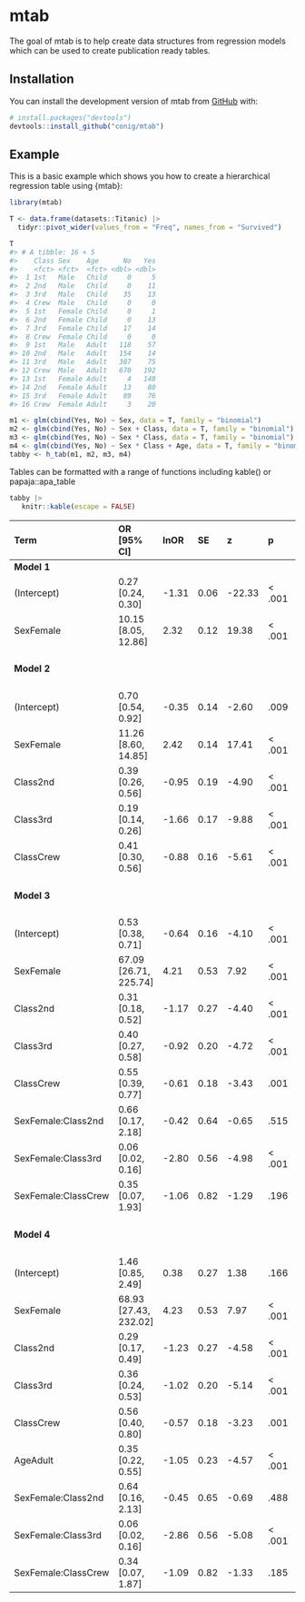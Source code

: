 
<!-- README.md is generated from README.Rmd. Please edit that file -->

# mtab

<!-- badges: start -->
<!-- badges: end -->

The goal of mtab is to help create data structures from regression
models which can be used to create publication ready tables.

## Installation

You can install the development version of mtab from
[GitHub](https://github.com/) with:

``` r
# install.packages("devtools")
devtools::install_github("conig/mtab")
```

## Example

This is a basic example which shows you how to create a hierarchical
regression table using {mtab}:

``` r
library(mtab)

T <- data.frame(datasets::Titanic) |> 
  tidyr::pivot_wider(values_from = "Freq", names_from = "Survived")

T
#> # A tibble: 16 × 5
#>    Class Sex    Age      No   Yes
#>    <fct> <fct>  <fct> <dbl> <dbl>
#>  1 1st   Male   Child     0     5
#>  2 2nd   Male   Child     0    11
#>  3 3rd   Male   Child    35    13
#>  4 Crew  Male   Child     0     0
#>  5 1st   Female Child     0     1
#>  6 2nd   Female Child     0    13
#>  7 3rd   Female Child    17    14
#>  8 Crew  Female Child     0     0
#>  9 1st   Male   Adult   118    57
#> 10 2nd   Male   Adult   154    14
#> 11 3rd   Male   Adult   387    75
#> 12 Crew  Male   Adult   670   192
#> 13 1st   Female Adult     4   140
#> 14 2nd   Female Adult    13    80
#> 15 3rd   Female Adult    89    76
#> 16 Crew  Female Adult     3    20

m1 <- glm(cbind(Yes, No) ~ Sex, data = T, family = "binomial")
m2 <- glm(cbind(Yes, No) ~ Sex + Class, data = T, family = "binomial")
m3 <- glm(cbind(Yes, No) ~ Sex * Class, data = T, family = "binomial")
m4 <- glm(cbind(Yes, No) ~ Sex * Class + Age, data = T, family = "binomial")
tabby <- h_tab(m1, m2, m3, m4)
```

Tables can be formatted with a range of functions including kable() or
papaja::apa_table

``` r
tabby |> 
   knitr::kable(escape = FALSE)
```

| Term                | OR \[95% CI\]           | lnOR  | SE   | z      | p       | Likelihood Ratio Test               |
|:--------------------|:------------------------|:------|:-----|:-------|:--------|:------------------------------------|
| **Model 1**         |                         |       |      |        |         |                                     |
| (Intercept)         | 0.27 \[0.24, 0.30\]     | -1.31 | 0.06 | -22.33 | \< .001 |                                     |
| SexFemale           | 10.15 \[8.05, 12.86\]   | 2.32  | 0.12 | 19.38  | \< .001 |                                     |
| **Model 2**         |                         |       |      |        |         | $\chi^2$(3) = 106.08, $p$ = \< .001 |
| (Intercept)         | 0.70 \[0.54, 0.92\]     | -0.35 | 0.14 | -2.60  | .009    |                                     |
| SexFemale           | 11.26 \[8.60, 14.85\]   | 2.42  | 0.14 | 17.41  | \< .001 |                                     |
| Class2nd            | 0.39 \[0.26, 0.56\]     | -0.95 | 0.19 | -4.90  | \< .001 |                                     |
| Class3rd            | 0.19 \[0.14, 0.26\]     | -1.66 | 0.17 | -9.88  | \< .001 |                                     |
| ClassCrew           | 0.41 \[0.30, 0.56\]     | -0.88 | 0.16 | -5.61  | \< .001 |                                     |
| **Model 3**         |                         |       |      |        |         | $\chi^2$(3) = 65.18, $p$ = \< .001  |
| (Intercept)         | 0.53 \[0.38, 0.71\]     | -0.64 | 0.16 | -4.10  | \< .001 |                                     |
| SexFemale           | 67.09 \[26.71, 225.74\] | 4.21  | 0.53 | 7.92   | \< .001 |                                     |
| Class2nd            | 0.31 \[0.18, 0.52\]     | -1.17 | 0.27 | -4.40  | \< .001 |                                     |
| Class3rd            | 0.40 \[0.27, 0.58\]     | -0.92 | 0.20 | -4.72  | \< .001 |                                     |
| ClassCrew           | 0.55 \[0.39, 0.77\]     | -0.61 | 0.18 | -3.43  | .001    |                                     |
| SexFemale:Class2nd  | 0.66 \[0.17, 2.18\]     | -0.42 | 0.64 | -0.65  | .515    |                                     |
| SexFemale:Class3rd  | 0.06 \[0.02, 0.16\]     | -2.80 | 0.56 | -4.98  | \< .001 |                                     |
| SexFemale:ClassCrew | 0.35 \[0.07, 1.93\]     | -1.06 | 0.82 | -1.29  | .196    |                                     |
| **Model 4**         |                         |       |      |        |         | $\chi^2$(1) = 20.34, $p$ = \< .001  |
| (Intercept)         | 1.46 \[0.85, 2.49\]     | 0.38  | 0.27 | 1.38   | .166    |                                     |
| SexFemale           | 68.93 \[27.43, 232.02\] | 4.23  | 0.53 | 7.97   | \< .001 |                                     |
| Class2nd            | 0.29 \[0.17, 0.49\]     | -1.23 | 0.27 | -4.58  | \< .001 |                                     |
| Class3rd            | 0.36 \[0.24, 0.53\]     | -1.02 | 0.20 | -5.14  | \< .001 |                                     |
| ClassCrew           | 0.56 \[0.40, 0.80\]     | -0.57 | 0.18 | -3.23  | .001    |                                     |
| AgeAdult            | 0.35 \[0.22, 0.55\]     | -1.05 | 0.23 | -4.57  | \< .001 |                                     |
| SexFemale:Class2nd  | 0.64 \[0.16, 2.13\]     | -0.45 | 0.65 | -0.69  | .488    |                                     |
| SexFemale:Class3rd  | 0.06 \[0.02, 0.16\]     | -2.86 | 0.56 | -5.08  | \< .001 |                                     |
| SexFemale:ClassCrew | 0.34 \[0.07, 1.87\]     | -1.09 | 0.82 | -1.33  | .185    |                                     |
